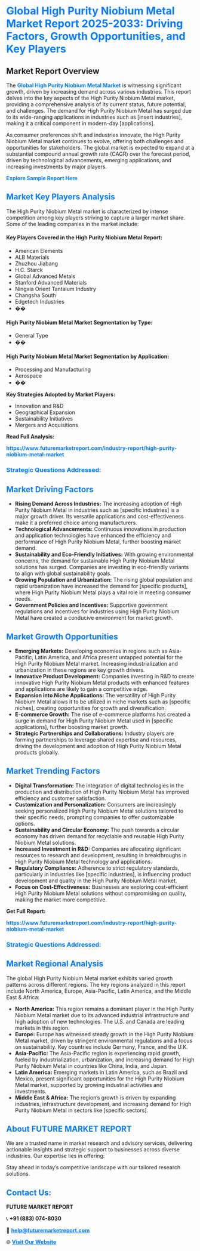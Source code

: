 <h1 style="color: #007BFF;">Global High Purity Niobium Metal Market Report 2025-2033: Driving Factors, Growth Opportunities, and Key Players</h1>

<section id="overview">
<h2>Market Report Overview</h2>
<p>The <a href="https://www.futuremarketreport.com/industry-report/high-purity-niobium-metal-market" style="color: #007BFF; text-decoration: none;"><strong>Global High Purity Niobium Metal Market</strong></a> is witnessing significant growth, driven by increasing demand across various industries. This report delves into the key aspects of the High Purity Niobium Metal market, providing a comprehensive analysis of its current status, future potential, and challenges. The demand for High Purity Niobium Metal has surged due to its wide-ranging applications in industries such as [insert industries], making it a critical component in modern-day [applications].</p>
<p>As consumer preferences shift and industries innovate, the High Purity Niobium Metal market continues to evolve, offering both challenges and opportunities for stakeholders. The global market is expected to expand at a substantial compound annual growth rate (CAGR) over the forecast period, driven by technological advancements, emerging applications, and increasing investments by major players.</p>
</section>

<section id="overview">
<p><a href="https://www.futuremarketreport.com/request-sample/reportId=117192" style="color: #007BFF; text-decoration: none;"><strong>Explore Sample Report Here</strong></a></p>
</section>

<section id="key-players">
<h2 style="color: #007BFF;">Market Key Players Analysis</h2>
<p>The High Purity Niobium Metal market is characterized by intense competition among key players striving to capture a larger market share. Some of the leading companies in the market include:</p>
<h4>Key Players Covered in the High Purity Niobium Metal Report:</h4>
<ul><li>American Elements</li><li>ALB Materials</li><li>Zhuzhou Jiabang</li><li>H.C. Starck</li><li>Global Advanced Metals</li><li>Stanford Advanced Materials</li><li>Ningxia Orient Tantalum Industry</li><li>Changsha South</li><li>Edgetech Industries</li><li>��</li></ul>
<h4>High Purity Niobium Metal Market Segmentation by Type:</h4>
<ul><li>General Type</li><li>��</li></ul>

<h4>High Purity Niobium Metal Market Segmentation by Application:</h4>
<ul><li>Processing and Manufacturing</li><li>Aerospace</li><li>��</li></ul>
<p><strong>Key Strategies Adopted by Market Players:</strong></p>
<ul>
<li>Innovation and R&D</li>
<li>Geographical Expansion</li>
<li>Sustainability Initiatives</li>
<li>Mergers and Acquisitions</li>
</ul>
</section>

<section>
<p><strong>Read Full Analysis: </strong></p><a href="https://www.futuremarketreport.com/industry-report/high-purity-niobium-metal-market" style="color: #007BFF; text-decoration: none;"><strong>https://www.futuremarketreport.com/industry-report/high-purity-niobium-metal-market</strong></a>
<h3 style="color: #007BFF;">Strategic Questions Addressed:</h3>
</section>

<section id="driving-factors">
<h2 style="color: #007BFF;">Market Driving Factors</h2>
<ul>
<li><strong>Rising Demand Across Industries:</strong> The increasing adoption of High Purity Niobium Metal in industries such as [specific industries] is a major growth driver. Its versatile applications and cost-effectiveness make it a preferred choice among manufacturers.</li>
<li><strong>Technological Advancements:</strong> Continuous innovations in production and application technologies have enhanced the efficiency and performance of High Purity Niobium Metal, further boosting market demand.</li>
<li><strong>Sustainability and Eco-Friendly Initiatives:</strong> With growing environmental concerns, the demand for sustainable High Purity Niobium Metal solutions has surged. Companies are investing in eco-friendly variants to align with global sustainability goals.</li>
<li><strong>Growing Population and Urbanization:</strong> The rising global population and rapid urbanization have increased the demand for [specific products], where High Purity Niobium Metal plays a vital role in meeting consumer needs.</li>
<li><strong>Government Policies and Incentives:</strong> Supportive government regulations and incentives for industries using High Purity Niobium Metal have created a conducive environment for market growth.</li>
</ul>
</section>

<section id="growth-opportunities">
<h2 style="color: #007BFF;">Market Growth Opportunities</h2>
<ul>
<li><strong>Emerging Markets:</strong> Developing economies in regions such as Asia-Pacific, Latin America, and Africa present untapped potential for the High Purity Niobium Metal market. Increasing industrialization and urbanization in these regions are key growth drivers.</li>
<li><strong>Innovative Product Development:</strong> Companies investing in R&D to create innovative High Purity Niobium Metal products with enhanced features and applications are likely to gain a competitive edge.</li>
<li><strong>Expansion into Niche Applications:</strong> The versatility of High Purity Niobium Metal allows it to be utilized in niche markets such as [specific niches], creating opportunities for growth and diversification.</li>
<li><strong>E-commerce Growth:</strong> The rise of e-commerce platforms has created a surge in demand for High Purity Niobium Metal used in [specific applications], further boosting market growth.</li>
<li><strong>Strategic Partnerships and Collaborations:</strong> Industry players are forming partnerships to leverage shared expertise and resources, driving the development and adoption of High Purity Niobium Metal products globally.</li>
</ul>
</section>

<section id="trending-factors">
<h2 style="color: #007BFF;">Market Trending Factors</h2>
<ul>
<li><strong>Digital Transformation:</strong> The integration of digital technologies in the production and distribution of High Purity Niobium Metal has improved efficiency and customer satisfaction.</li>
<li><strong>Customization and Personalization:</strong> Consumers are increasingly seeking personalized High Purity Niobium Metal solutions tailored to their specific needs, prompting companies to offer customizable options.</li>
<li><strong>Sustainability and Circular Economy:</strong> The push towards a circular economy has driven demand for recyclable and reusable High Purity Niobium Metal solutions.</li>
<li><strong>Increased Investment in R&D:</strong> Companies are allocating significant resources to research and development, resulting in breakthroughs in High Purity Niobium Metal technology and applications.</li>
<li><strong>Regulatory Compliance:</strong> Adherence to strict regulatory standards, particularly in industries like [specific industries], is influencing product development and quality in the High Purity Niobium Metal market.</li>
<li><strong>Focus on Cost-Effectiveness:</strong> Businesses are exploring cost-efficient High Purity Niobium Metal solutions without compromising on quality, making the market more competitive.</li>
</ul>
</section>

<section>
<p><strong>Get Full Report: </strong></p><a href="https://www.futuremarketreport.com/industry-report/high-purity-niobium-metal-market" style="color: #007BFF; text-decoration: none;"><strong>https://www.futuremarketreport.com/industry-report/high-purity-niobium-metal-market</strong></a>
<h3 style="color: #007BFF;">Strategic Questions Addressed:</h3>
</section>


<section id="regional-analysis">
<h2 style="color: #007BFF;">Market Regional Analysis</h2>
<p>The global High Purity Niobium Metal market exhibits varied growth patterns across different regions. The key regions analyzed in this report include North America, Europe, Asia-Pacific, Latin America, and the Middle East & Africa:</p>
<ul>
<li><strong>North America:</strong> This region remains a dominant player in the High Purity Niobium Metal market due to its advanced industrial infrastructure and high adoption of new technologies. The U.S. and Canada are leading markets in this region.</li>
<li><strong>Europe:</strong> Europe has witnessed steady growth in the High Purity Niobium Metal market, driven by stringent environmental regulations and a focus on sustainability. Key countries include Germany, France, and the U.K.</li>
<li><strong>Asia-Pacific:</strong> The Asia-Pacific region is experiencing rapid growth, fueled by industrialization, urbanization, and increasing demand for High Purity Niobium Metal in countries like China, India, and Japan.</li>
<li><strong>Latin America:</strong> Emerging markets in Latin America, such as Brazil and Mexico, present significant opportunities for the High Purity Niobium Metal market, supported by growing industrial activities and investments.</li>
<li><strong>Middle East & Africa:</strong> The region’s growth is driven by expanding industries, infrastructure development, and increasing demand for High Purity Niobium Metal in sectors like [specific sectors].</li>
</ul>
</section>

<footer>
<h2 style="color: #007BFF;">About FUTURE MARKET REPORT</h2>
<p>We are a trusted name in market research and advisory services, delivering actionable insights and strategic support to businesses across diverse industries. Our expertise lies in offering:</p>

<p>Stay ahead in today’s competitive landscape with our tailored research solutions.</p>

<h2 style="color: #007BFF;">Contact Us:</h2>
<p><strong>FUTURE MARKET REPORT</strong></p>
<p>📞 <strong>+91 (883) 074-8030</strong></p>
<p>📧 <strong><a href="mailto:help@futuremarketreport.com" style="color: #007BFF;">help@futuremarketreport.com</a></strong></p>
<p>🌐 <strong><a href="https://www.futuremarketreport.com/" style="color: #007BFF;">Visit Our Website</a></strong></p>
</footer>